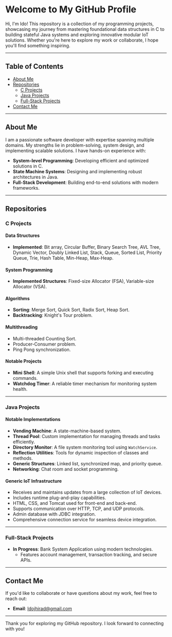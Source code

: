 # Welcome to My GitHub Profile

Hi, I'm Ido! This repository is a collection of my programming projects, showcasing my journey from mastering foundational data structures in C to building stateful Java systems and exploring innovative modular IoT solutions. Whether you're here to explore my work or collaborate, I hope you'll find something inspiring.

---

## Table of Contents

- [About Me](#about-me)
- [Repositories](#repositories)
  - [C Projects](#c-projects)
  - [Java Projects](#java-projects)
  - [Full-Stack Projects](#full-stack-projects)
- [Contact Me](#contact-me)

---

## About Me

I am a passionate software developer with expertise spanning multiple domains. My strengths lie in problem-solving, system design, and implementing scalable solutions. I have hands-on experience with:

- **System-level Programming**: Developing efficient and optimized solutions in C.
- **State Machine Systems**: Designing and implementing robust architectures in Java.
- **Full-Stack Development**: Building end-to-end solutions with modern frameworks.

---

## Repositories

### C Projects

#### **Data Structures**

- **Implemented**: Bit array, Circular Buffer, Binary Search Tree, AVL Tree, Dynamic Vector, Doubly Linked List, Stack, Queue, Sorted List, Priority Queue, Trie, Hash Table, Min-Heap, Max-Heap.

#### **System Programming**

- **Implemented Structures**: Fixed-size Allocator (FSA), Variable-size Allocator (VSA).

#### **Algorithms**

- **Sorting**: Merge Sort, Quick Sort, Radix Sort, Heap Sort.
- **Backtracking**: Knight's Tour problem.

#### **Multithreading**

- Multi-threaded Counting Sort.
- Producer-Consumer problem.
- Ping Pong synchronization.

#### **Notable Projects**

- **Mini Shell**: A simple Unix shell that supports forking and executing commands.
- **Watchdog Timer**: A reliable timer mechanism for monitoring system health.

---

### Java Projects

#### **Notable Implementations**

- **Vending Machine**: A state-machine-based system.
- **Thread Pool**: Custom implementation for managing threads and tasks efficiently.
- **Directory Monitor**: A file system monitoring tool using `WatchService`.
- **Reflection Utilities**: Tools for dynamic inspection of classes and methods.
- **Generic Structures**: Linked list, synchronized map, and priority queue.
- **Networking**: Chat room and socket programming.

#### Generic IoT Infrastructure

- Receives and maintains updates from a large collection of IoT devices.
- Includes runtime plug-and-play capabilities.
- HTML, CSS, and Tomcat used for front-end and back-end.
- Supports communication over HTTP, TCP, and UDP protocols.
- Admin database with JDBC integration.
- Comprehensive connection service for seamless device integration.

---

### Full-Stack Projects

- **In Progress**: Bank System Application using modern technologies.
  - Features account management, transaction tracking, and secure APIs.

---

## Contact Me

If you'd like to collaborate or have questions about my work, feel free to reach out:

- **Email**: [Idojhirad@gmail.com](mailto\:Idojhirad@gmail.com)



---

Thank you for exploring my GitHub repository. I look forward to connecting with you!

